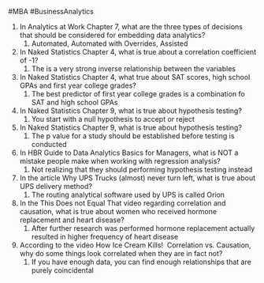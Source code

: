 #MBA #BusinessAnalytics
1. In Analytics at Work Chapter 7, what are the three types of decisions that should be considered for embedding data analytics?
	1. Automated, Automated with Overrides, Assisted
2. In Naked Statistics Chapter 4, what is true about a correlation coefficient of -1?
	1. The is a very strong inverse relationship between the variables
3. In Naked Statistics Chapter 4, what true about SAT scores, high school GPAs and first year college grades?
	1. The best predictor of first year college grades is a combination fo SAT and high school GPAs
4. In Naked Statistics Chapter 9, what is true about hypothesis testing?
	1. You start with a null hypothesis to accept or reject
5. In Naked Statistics Chapter 9, what is true about hypothesis testing?
	1. The p value for a study should be established before testing is conducted
6. In HBR Guide to Data Analytics Basics for Managers, what is NOT a mistake people make when working with regression analysis?
	1. Not realizing that they should performing hypothesis testing instead
7. In the article Why UPS Trucks (almost) never turn left, what is true about UPS delivery method?
	1. The routing analytical software used by UPS is called Orion
8. In the This Does not Equal That video regarding correlation and causation, what is true about women who received hormone replacement and heart disease?
	1. After further research was performed hormone replacement actually resulted in higher frequency of heart disease
9. According to the video How Ice Cream Kills!  Correlation vs. Causation, why do some things look correlated when they are in fact not?
	1. If you have enough data, you can find enough relationships that are purely coincidental